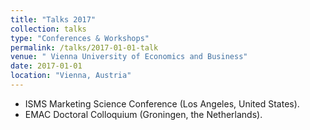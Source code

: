 ```yaml
---
title: "Talks 2017"
collection: talks
type: "Conferences & Workshops"
permalink: /talks/2017-01-01-talk
venue: " Vienna University of Economics and Business"
date: 2017-01-01
location: "Vienna, Austria"
---
```


* ISMS Marketing Science Conference (Los Angeles, United States).
* EMAC Doctoral Colloquium (Groningen, the Netherlands).
